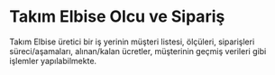 # Takım Elbise Olcu ve Sipariş
Takım Elbise üretici bir iş yerinin müşteri listesi, ölçüleri, siparişleri süreci/aşamaları, alınan/kalan ücretler, müşterinin geçmiş verileri gibi işlemler yapılabilmekte.
